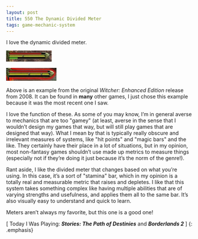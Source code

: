 ```yaml
---
layout: post
title: 550 The Dynamic Divided Meter
tags: game-mechanic-system
---
```

I love the dynamic divided meter.

![DividedMeter_1](/img/games/550_The_Divided_Meter_1.jpg "DividedMeter_1")

![DividedMeter_2](/img/games/550_The_Divided_Meter_2.jpg "DividedMeter_2")

Above is an example from the original *Witcher: Enhanced Edition* release from 2008.  It can be found in **many** other games, I just chose this example because it was the most recent one I saw.

I love the function of these.  As some of you may know, I’m in general averse to mechanics that are too "gamey" (at least, averse in the sense that I wouldn’t design my games that way, but will still play games that are designed that way).  What I mean by that is typically really obscure and irrelevant measures of systems, like "hit points" and "magic bars" and the like.  They certainly have their place in a lot of situations, but in my opinion, most non-fantasy games shouldn’t use made up metrics to measure things (especially not if they’re doing it just because it’s the norm of the genre!).

Rant aside, I like the divided meter that changes based on what you’re using.  In this case, it’s a sort of "stamina" bar, which in my opinion is a totally real and measurable metric that raises and depletes.  I like that this system takes something complex like having multiple abilities that are of varying strengths and usefulness, and applies them all to the same bar.  It’s also visually easy to understand and quick to learn.

Meters aren’t always my favorite, but this one is a good one!

[ Today I Was Playing: ***Stories: The Path of Destinies*** and ***Borderlands 2*** ]
{: .emphasis}